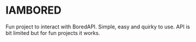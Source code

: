 # IAMBORED

Fun project to interact with BoredAPI. Simple, easy and quirky to use. API is bit limited but for fun projects it works.